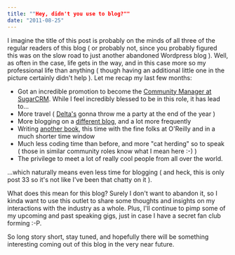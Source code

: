 ```yaml
---
title: ""Hey, didn't you use to blog?""
date: "2011-08-25"
---
```


I imagine the title of this post is probably on the minds of all three of the regular readers of this blog ( or probably not, since you probably figured this was on the slow road to just another abandoned Wordpress blog ). Well, as often in the case, life gets in the way, and in this case more so my professional life than anything ( though having an additional little one in the picture certainly didn't help ). Let me recap my last few months:

- Got an incredible promotion to become the [Community Manager at SugarCRM](http://www.sugarcrm.com/crm/press-releases/2011/john-metric). While I feel incredibly blessed to be in this role, it has lead to...
- More travel ( [Delta's](http://www.delta.com) gonna throw me a party at the end of the year )
- More blogging on a [different blog](http://developers.sugarcrm.com/wordpress), and a lot more frequently
- Writing [another book](http://www.amazon.com/gp/product/1449309801?ie=UTF8&tag=johmer-20&linkCode=shr&camp=213733&creative=393177&creativeASIN=1449309801&ref_=ntt_at_ep_dpt_2), this time with the fine folks at O'Reilly and in a much shorter time window
- Much less coding time than before, and more "cat herding" so to speak ( those in similar community roles know what I mean here :-) )
- The privilege to meet a lot of really cool people from all over the world.

...which naturally means even less time for blogging ( and heck, this is only post 33 so it's not like I've been that chatty on it ).

What does this mean for this blog? Surely I don't want to abandon it, so I kinda want to use this outlet to share some thoughts and insights on my interactions with the industry as a whole. Plus, I'll continue to pimp some of my upcoming and past speaking gigs, just in case I have a secret fan club forming :-P.

So long story short, stay tuned, and hopefully there will be something interesting coming out of this blog in the very near future.
